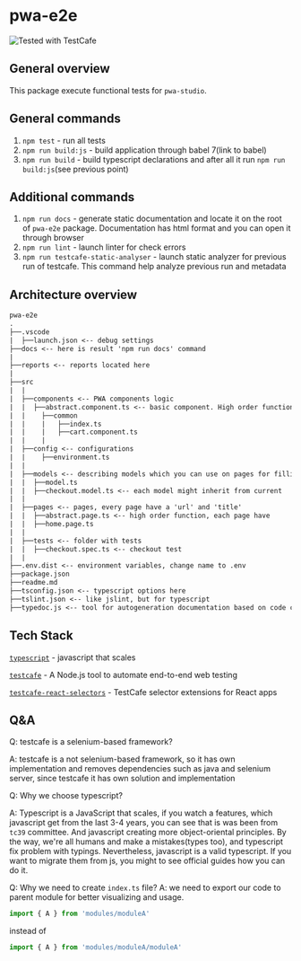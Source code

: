 # pwa-e2e
![Tested with TestCafe](https://img.shields.io/badge/tested%20with-TestCafe-2fa4cf.svg)
## General overview
This package execute functional tests for `pwa-studio`.

## General commands

1) `npm test` - run all tests
2) `npm run build:js` - build application through babel 7(link to babel)
3) `npm run build` - build typescript declarations and after all it run `npm run build:js`(see previous point)

## Additional commands

1) `npm run docs` - generate static documentation and locate it on the root of `pwa-e2e` package. Documentation has html format and you can open it through browser
2) `npm run lint` - launch linter for check errors
3) `npm run testcafe-static-analyser` - launch static analyzer for previous run of testcafe. This command help analyze previous run and metadata

## Architecture overview

``` txt
pwa-e2e
.
├──.vscode
|  ├──launch.json <-- debug settings
├──docs <-- here is result 'npm run docs' command
|
├──reports <-- reports located here
|
├──src
|  |
|  ├──components <-- PWA components logic
|  |  ├──abstract.component.ts <-- basic component. High order function. Each component has root selector
|  |    ├──common
|  |    |   ├──index.ts
|  |    |   ├──cart.component.ts
|  |    |
|  ├──config <-- configurations
|  |    ├──environment.ts
|  |
|  ├──models <-- describing models which you can use on pages for filling
|  |  ├──model.ts
|  |  ├──checkout.model.ts <-- each model might inherit from current
|  |
|  ├──pages <-- pages, every page have a 'url' and 'title'
|  |  ├──abstract.page.ts <-- high order function, each page have 
|  |  ├──home.page.ts
|  |
|  ├──tests <-- folder with tests
|  |  ├──checkout.spec.ts <-- checkout test
|  |
├──.env.dist <-- environment variables, change name to .env
├──package.json
├──readme.md
├──tsconfig.json <-- typescript options here
├──tslint.json <-- like jslint, but for typescript
├──typedoc.js <-- tool for autogeneration documentation based on code comments
```

## Tech Stack
[`typescript`](https://www.typescriptlang.org) - javascript that scales

[`testcafe`](http://devexpress.github.io/testcafe/) - A Node.js tool to automate end-to-end web testing

[`testcafe-react-selectors`](https://github.com/DevExpress/testcafe-react-selectors) - TestCafe selector extensions for React apps

## Q&A
Q: testcafe is a selenium-based framework?

A: testcafe is a not selenium-based framework, so it has own implementation and removes dependencies such as java and selenium server, since testcafe it has own solution and implementation

Q: Why we choose typescript?

A: Typescript is a JavaScript that scales, if you watch a features, which javascript get from the last 3-4 years, you can see that is was been from `tc39` committee. And javascript creating more object-oriental principles.
By the way, we're all humans and make a mistakes(types too), and typescript fix problem with typings.
Nevertheless, javascript is a valid typescript. If you want to migrate them from js, you might to see official guides how you can do it.

Q: Why we need to create `index.ts` file?
 A: we need to export our code to parent module for better visualizing and usage.
``` ts
import { A } from 'modules/moduleA'
```
instead of
``` ts
import { A } from 'modules/moduleA/moduleA'
```